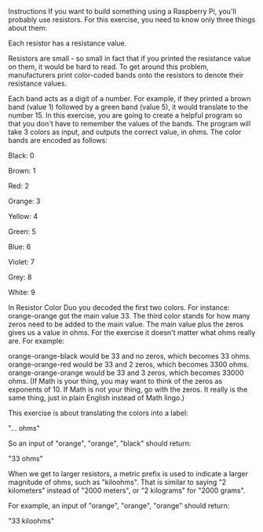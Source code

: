 Instructions
If you want to build something using a Raspberry Pi, you'll probably use resistors. For this exercise, you need to know only three things about them:

Each resistor has a resistance value.

Resistors are small - so small in fact that if you printed the resistance value on them, it would be hard to read. To get around this problem, manufacturers print color-coded bands onto the resistors to denote their resistance values.

Each band acts as a digit of a number. For example, if they printed a brown band (value 1) followed by a green band (value 5), it would translate to the number 15. In this exercise, you are going to create a helpful program so that you don't have to remember the values of the bands. The program will take 3 colors as input, and outputs the correct value, in ohms. The color bands are encoded as follows:

Black: 0

Brown: 1

Red: 2

Orange: 3

Yellow: 4

Green: 5

Blue: 6

Violet: 7

Grey: 8

White: 9

In Resistor Color Duo you decoded the first two colors. For instance: orange-orange got the main value 33. The third color stands for how many zeros need to be added to the main value. The main value plus the zeros gives us a value in ohms. For the exercise it doesn't matter what ohms really are. For example:

orange-orange-black would be 33 and no zeros, which becomes 33 ohms.
orange-orange-red would be 33 and 2 zeros, which becomes 3300 ohms.
orange-orange-orange would be 33 and 3 zeros, which becomes 33000 ohms.
(If Math is your thing, you may want to think of the zeros as exponents of 10. If Math is not your thing, go with the zeros. It really is the same thing, just in plain English instead of Math lingo.)

This exercise is about translating the colors into a label:

"... ohms"

So an input of "orange", "orange", "black" should return:

"33 ohms"

When we get to larger resistors, a metric prefix is used to indicate a larger magnitude of ohms, such as "kiloohms". That is similar to saying "2 kilometers" instead of "2000 meters", or "2 kilograms" for "2000 grams".

For example, an input of "orange", "orange", "orange" should return:

"33 kiloohms"